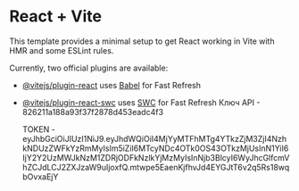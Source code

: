 # React + Vite

This template provides a minimal setup to get React working in Vite with HMR and some ESLint rules.

Currently, two official plugins are available:

- [@vitejs/plugin-react](https://github.com/vitejs/vite-plugin-react/blob/main/packages/plugin-react/README.md) uses [Babel](https://babeljs.io/) for Fast Refresh
- [@vitejs/plugin-react-swc](https://github.com/vitejs/vite-plugin-react-swc) uses [SWC](https://swc.rs/) for Fast Refresh
  Ключ API - 826211a188a93f37f2878d453eadc4f3

  TOKEN -eyJhbGciOiJIUzI1NiJ9.eyJhdWQiOiI4MjYyMTFhMTg4YTkzZjM3ZjI4NzhkNDUzZWFkYzRmMyIsIm5iZiI6MTcyNDc4OTk0OS43OTkzMjUsInN1YiI6IjY2Y2UzMWJkNzM1ZDRjODFkNzlkYjMzMyIsInNjb3BlcyI6WyJhcGlfcmVhZCJdLCJ2ZXJzaW9uIjoxfQ.mtwpe5EaenKjfhvJd4EYGJtT6v2q5Rs18wqbOvxaEjY
